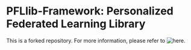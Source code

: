 # PFLlib-Framework: Personalized Federated Learning Library

This is a forked repository. For more information, please refer to ![here](https://github.com/TsingZ0/PFLlib).
